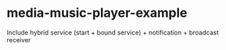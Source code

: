 # media-music-player-example
Include hybrid service (start + bound service) + notification + broadcast receiver
